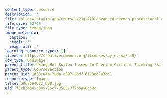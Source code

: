 ```yaml
---
content_type: resource
description: ''
file: /ol-ocw-studio-app/courses/21g-410-advanced-german-professional-communication-spring-2017/f5cb3456c88926c795083f7b5a66db8c_5067694672_600.jpg
file_size: 52765
file_type: image/jpeg
image_metadata:
  caption: ''
  credit: ''
  image-alt: ''
learning_resource_types: []
license: https://creativecommons.org/licenses/by-nc-sa/4.0/
ocw_type: OCWImage
parent_title: Using Hot Button Issues to Develop Critical Thinking Skills
parent_type: CourseSection
parent_uid: 1d53c84a-78da-e397-83df-6123ed7a3ca1
resourcetype: Image
title: 5067694672_600.jpg
uid: f5cb3456-c889-26c7-9508-3f7b5a66db8c
---
```

